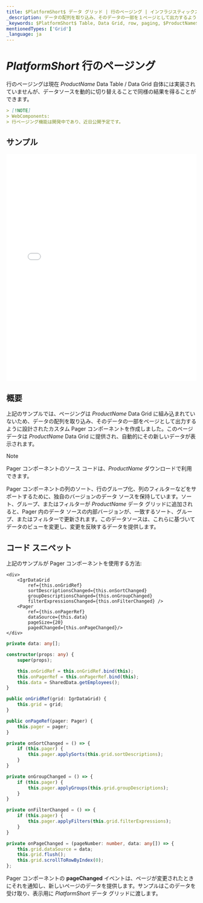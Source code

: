 ```yaml
---
title: $PlatformShort$ データ グリッド | 行のページング | インフラジスティックス
_description: データの配列を取り込み、そのデータの一部を１ページとして出力するように設計されたインフラジスティックスの $PlatformShort$ グリッド コンポーネントのカスタム Pager コンポーネントを是非お試しください。$ProductName$ テーブルのサンプルを是非お試しください!
_keywords: $PlatformShort$ Table, Data Grid, row, paging, $ProductName$, Infragistics, $PlatformShort$ テーブル, データ グリッド, 行のページング, インフラジスティックス
mentionedTypes: ['Grid']
_language: ja
---
```


# $PlatformShort$ 行のページング

行のページングは​​現在 $ProductName$ Data Table / Data Grid 自体には実装されていませんが、データソースを動的に切り替えることで同様の結果を得ることができます。

```md
> [!NOTE]
> WebComponents:
> 行ページング機能は開発中であり、近日公開予定です。
```

## サンプル

<div class="sample-container loading" style="height: 600px">
    <iframe id="data-grid-row-paging-iframe" src='{environment:demosBaseUrl}/grids/data-grid-row-paging' width="100%" height="100%" seamless frameBorder="0" onload="onXPlatSampleIframeContentLoaded(this);"></iframe>
</div>
<sample-button src="grids/data-grid/row-paging"></sample-button>

<div class="divider--half"></div>

## 概要

上記のサンプルでは、ページングは​​ $ProductName$ Data Grid に組み込まれていないため、データの配列を取り込み、そのデータの一部をページとして出力するように設計されたカスタム Pager コンポーネントを作成しました。このページデータは $ProductName$ Data Grid に提供され、自動的にその新しいデータが表示されます。

> [!NOTE]
>
> Pager コンポーネントのソース コードは、$ProductName$ ダウンロードで利用できます。

Pager コンポーネントの列のソート、行のグループ化、列のフィルターなどをサポートするために、独自のバージョンのデータ ソースを保持しています。ソート、グループ、またはフィルターが $ProductName$ データ グリッドに追加されると、Pager 内のデータ ソースの内部バージョンが、一致するソート、グループ、またはフィルターで更新されます。このデータソースは、これらに基づいてデータのビューを変更し、変更を反映するデータを提供します。

## コード スニペット

上記のサンプルが Pager コンポーネントを使用する方法:

```tsx
<div>
    <IgrDataGrid
        ref={this.onGridRef}
        sortDescriptionsChanged={this.onSortChanged}
        groupDescriptionsChanged={this.onGroupChanged}
        filterExpressionsChanged={this.onFilterChanged} />
    <Pager
        ref={this.onPagerRef}
        dataSource={this.data}
        pageSize={20}
        pagedChanged={this.onPageChanged}/>
</div>
```

```ts
private data: any[];

constructor(props: any) {
    super(props);

    this.onGridRef = this.onGridRef.bind(this);
    this.onPagerRef = this.onPagerRef.bind(this);
    this.data = SharedData.getEmployees();
}

public onGridRef(grid: IgrDataGrid) {
    this.grid = grid;
}

public onPageRef(pager: Pager) {
    this.pager = pager;
}

private onSortChanged = () => {
    if (this.pager) {
        this.pager.applySorts(this.grid.sortDescriptions);
    }
}

private onGroupChanged = () => {
    if (this.pager) {
        this.pager.applyGroups(this.grid.groupDescriptions);
    }
}

private onFilterChanged = () => {
    if (this.pager) {
        this.pager.applyFilters(this.grid.filterExpressions);
    }
}

private onPageChanged = (pageNumber: number, data: any[]) => {
    this.grid.dataSource = data;
    this.grid.flush();
    this.grid.scrollToRowByIndex(0);
};
```

Pager コンポーネントの <b>pageChanged</b> イベントは、ページが変更されたときにそれを通知し、新しいページのデータを提供します。サンプルはこのデータを受け取り、表示用に $PlatformShort$ データ グリッドに渡します。